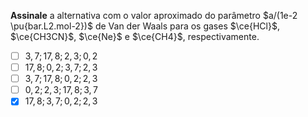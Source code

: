 **Assinale** a alternativa com o valor aproximado do parâmetro $a/(1e-2 \pu{bar.L2.mol-2})$ de Van der Waals para os gases $\ce{HCl}$, $\ce{CH3CN}$, $\ce{Ne}$ e $\ce{CH4}$, respectivamente.

- [ ] $3,7; 17,8; 2,3; 0,2$
- [ ] $17,8; 0,2; 3,7; 2,3$
- [ ] $3,7; 17,8; 0,2; 2,3$
- [ ] $0,2; 2,3; 17,8; 3,7$
- [x] $17,8; 3,7; 0,2; 2,3$
